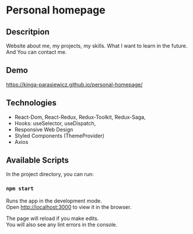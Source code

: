# Personal homepage

## Descritpion 
Website about me, my projects, my skills. 
What I want to learn in the future. 
And You can contact me.

## Demo 
https://kinga-parasiewicz.github.io/personal-homepage/

## Technologies
- React-Dom, React-Redux, Redux-Toolkit, Redux-Saga,
- Hooks: useSelector, useDispatch,
- Responsive Web Design
- Styled Components (ThemeProvider)
- Axios


## Available Scripts

In the project directory, you can run:

### `npm start`

Runs the app in the development mode.\
Open [http://localhost:3000](http://localhost:3000) to view it in the browser.

The page will reload if you make edits.\
You will also see any lint errors in the console.

